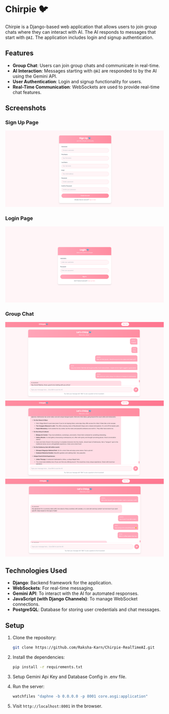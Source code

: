 
# Chirpie 🐦

Chirpie is a Django-based web application that allows users to join group chats where they can interact with AI. The AI responds to messages that start with `@AI`. The application includes login and signup authentication.


## Features
- **Group Chat**: Users can join group chats and communicate in real-time.
- **AI Interaction**: Messages starting with `@AI` are responded to by the AI using the Gemini API.
- **User Authentication**: Login and signup functionality for users.
- **Real-Time Communication**: WebSockets are used to provide real-time chat features.

## Screenshots

### Sign Up Page
![Sign Up](./screenshots/first.png)

### Login Page
![Login](./screenshots/second.png)

### Group Chat
![Group Chat](./screenshots/third.png)
![Group Chat](./screenshots/fourth.png)
![Group Chat](./screenshots/fifth.png)


## Technologies Used
- **Django**: Backend framework for the application.
- **WebSockets**: For real-time messaging.
- **Gemini API**: To interact with the AI for automated responses.
- **JavaScript (with Django Channels)**: To manage WebSocket connections.
- **PostgreSQL**: Database for storing user credentials and chat messages.

## Setup

1. Clone the repository:

   ```bash
   git clone https://github.com/Raksha-Karn/Chirpie-RealTimeAI.git
2. Install the dependencies:
    ```bash
    pip install -r requirements.txt
    ```
4. Setup Gemini Api Key and Database Config in .env file.
5. Run the server:
    ```bash
    watchfiles "daphne -b 0.0.0.0 -p 8001 core.asgi:application"
    ```
5. Visit `http://localhost:8001` in the browser.
